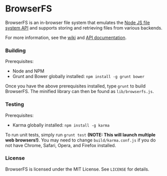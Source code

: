 BrowserFS
=========

BrowserFS is an in-browser file system that emulates the [Node JS file system API](http://nodejs.org/api/fs.html) and supports storing and retrieving files from various backends.

For more information, see the [wiki](https://github.com/jvilk/BrowserFS/wiki) and [API documentation](http://jvilk.github.io/BrowserFS/).

### Building

Prerequisites:

* Node and NPM
* Grunt and Bower globally installed: `npm install -g grunt bower`

Once you have the above prerequisites installed, type `grunt` to build BrowserFS. The minified library can then be found as `lib/browserfs.js`.

### Testing

Prerequisites:
* Karma globally installed: `npm install -g karma`

To run unit tests, simply run `grunt test` **(NOTE: This will launch multiple web browsers!)**. You may need to change `build/karma.conf.js` if you do not have Chrome, Safari, Opera, and Firefox installed.

### License

BrowserFS is licensed under the MIT License. See `LICENSE` for details.
